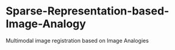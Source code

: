 Sparse-Representation-based-Image-Analogy
=========================================

Multimodal image registration based on Image Analogies
